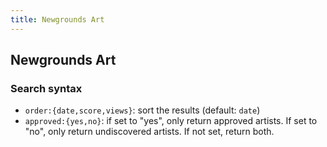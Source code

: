 ```yaml
---
title: Newgrounds Art
---
```



## Newgrounds Art

### Search syntax

* `order:{date,score,views}`: sort the results (default: `date`)
* `approved:{yes,no}`: if set to "yes", only return approved artists. If set to "no", only return undiscovered artists. If not set, return both.